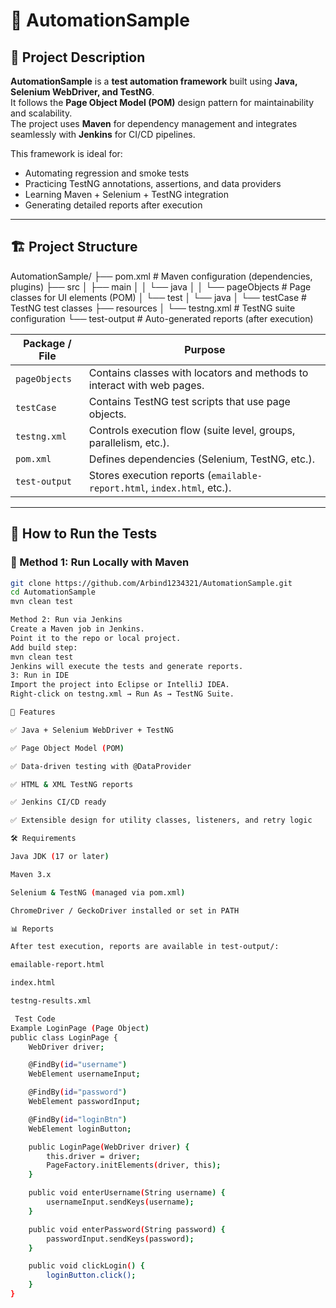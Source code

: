 # 🚀 AutomationSample

## 📖 Project Description
**AutomationSample** is a **test automation framework** built using **Java, Selenium WebDriver, and TestNG**.  
It follows the **Page Object Model (POM)** design pattern for maintainability and scalability.  
The project uses **Maven** for dependency management and integrates seamlessly with **Jenkins** for CI/CD pipelines.  

This framework is ideal for:  
- Automating regression and smoke tests  
- Practicing TestNG annotations, assertions, and data providers  
- Learning Maven + Selenium + TestNG integration  
- Generating detailed reports after execution  

---

## 🏗 Project Structure

AutomationSample/
├── pom.xml # Maven configuration (dependencies, plugins)
├── src
│ ├── main
│ │ └── java
│ │ └── pageObjects # Page classes for UI elements (POM)
│ └── test
│ └── java
│ └── testCase # TestNG test classes
├── resources
│ └── testng.xml # TestNG suite configuration
└── test-output # Auto-generated reports (after execution)


| Package / File | Purpose |
|----------------|---------|
| `pageObjects`  | Contains classes with locators and methods to interact with web pages. |
| `testCase`     | Contains TestNG test scripts that use page objects. |
| `testng.xml`   | Controls execution flow (suite level, groups, parallelism, etc.). |
| `pom.xml`      | Defines dependencies (Selenium, TestNG, etc.). |
| `test-output`  | Stores execution reports (`emailable-report.html`, `index.html`, etc.). |

---

## 🚀 How to Run the Tests

### 🔹 Method 1: Run Locally with Maven
```bash
git clone https://github.com/Arbind1234321/AutomationSample.git
cd AutomationSample
mvn clean test

Method 2: Run via Jenkins
Create a Maven job in Jenkins.
Point it to the repo or local project.
Add build step:
mvn clean test
Jenkins will execute the tests and generate reports.
3: Run in IDE
Import the project into Eclipse or IntelliJ IDEA.
Right-click on testng.xml → Run As → TestNG Suite.

🧪 Features

✅ Java + Selenium WebDriver + TestNG

✅ Page Object Model (POM)

✅ Data-driven testing with @DataProvider

✅ HTML & XML TestNG reports

✅ Jenkins CI/CD ready

✅ Extensible design for utility classes, listeners, and retry logic

🛠 Requirements

Java JDK (17 or later)

Maven 3.x

Selenium & TestNG (managed via pom.xml)

ChromeDriver / GeckoDriver installed or set in PATH

📊 Reports

After test execution, reports are available in test-output/:

emailable-report.html

index.html

testng-results.xml

 Test Code
Example LoginPage (Page Object)
public class LoginPage {
    WebDriver driver;

    @FindBy(id="username")
    WebElement usernameInput;

    @FindBy(id="password")
    WebElement passwordInput;

    @FindBy(id="loginBtn")
    WebElement loginButton;

    public LoginPage(WebDriver driver) {
        this.driver = driver;
        PageFactory.initElements(driver, this);
    }

    public void enterUsername(String username) {
        usernameInput.sendKeys(username);
    }

    public void enterPassword(String password) {
        passwordInput.sendKeys(password);
    }

    public void clickLogin() {
        loginButton.click();
    }
}
